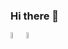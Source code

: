 ### Hi there 👋
<p align="left"><a href="https://www.instagram.com/metozz.exe/"><img src="https://skillicons.dev/icons?i=instagram&theme=dark" width="5%" height="5%"><a href="https://www.pling.com/u/m3tozz/products"><align="right"><img src="https://github.com/m3tozz/m3tozz/assets/79897762/6691a6be-b90a-440e-a18e-81f63023ffe9" width="5%" height="5%">
